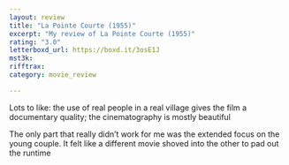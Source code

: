 ```yaml
---
layout: review
title: "La Pointe Courte (1955)"
excerpt: "My review of La Pointe Courte (1955)"
rating: "3.0"
letterboxd_url: https://boxd.it/3osE1J
mst3k: 
rifftrax: 
category: movie_review

---
```


Lots to like: the use of real people in a real village gives the film a documentary quality; the cinematography is mostly beautiful

The only part that really didn’t work for me was the extended focus on the young couple. It felt like a different movie shoved into the other to pad out the runtime